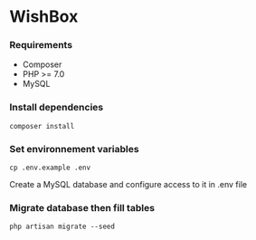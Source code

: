 # WishBox

### Requirements
- Composer
- PHP >= 7.0
- MySQL

### Install dependencies
```shell
composer install
```

### Set environnement variables
```shell
cp .env.example .env
```

Create a MySQL database and configure access to it in .env file

### Migrate database then fill tables 
```shell
php artisan migrate --seed
```




